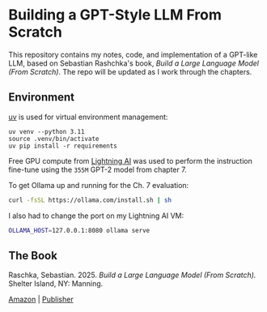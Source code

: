 # Building a GPT-Style LLM From Scratch

This repository contains my notes, code, and implementation of a GPT-like LLM, based on Sebastian Rashchka's book, *Build a Large Language Model (From Scratch)*. The repo will be updated as I work through the chapters.

## Environment

[uv](https://github.com/astral-sh) is used for virtual environment management:

```
uv venv --python 3.11
source .venv/bin/activate
uv pip install -r requirements
```

Free GPU compute from [Lightning AI](https://lightning.ai/) was used to perform the instruction fine-tune using the `355M` GPT-2 model from chapter 7.

To get Ollama up and running for the Ch. 7 evaluation:

```bash
curl -fsSL https://ollama.com/install.sh | sh
```

I also had to change the port on my Lightning AI VM:

```bash
OLLAMA_HOST=127.0.0.1:8080 ollama serve
```

## The Book

Raschka, Sebastian. 2025. *Build a Large Language Model (From Scratch).* Shelter Island, NY: Manning.

[Amazon](https://www.amazon.com/Build-Large-Language-Model-Scratch/dp/1633437167) | [Publisher](https://www.manning.com/books/build-a-large-language-model-from-scratch)